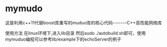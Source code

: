 # mymudo
这是利用c++11代替boost库重写的muduo库的核心代码-------C++高性能网络库


使用方法
在linux环境下,进入lib目录 然后sudo ./autobuild.sh即可，使用mymuduo编程可以参考lib/example下的echoServer的例子

